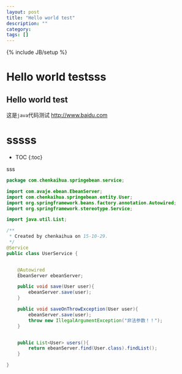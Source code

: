 ```yaml
---
layout: post
title: "Hello world test"
description: ""
category: 
tags: []
---
```

{% include JB/setup %}
# Hello world testsss
## Hello world test
这是`java`代码测试  http://www.baidu.com


# sssss


* TOC
{:toc}


sss

```java
package com.chenkaihua.springebean.service;

import com.avaje.ebean.EbeanServer;
import com.chenkaihua.springebean.entity.User;
import org.springframework.beans.factory.annotation.Autowired;
import org.springframework.stereotype.Service;

import java.util.List;

/**
 * Created by chenkaihua on 15-10-29.
 */
@Service
public class UserService {


    @Autowired
    EbeanServer ebeanServer;

    public void save(User user){
        ebeanServer.save(user);
    }

    public void saveOnThrowException(User user){
        ebeanServer.save(user);
        throw new IllegalArgumentException("非法参数！！");
    }


    public List<User> users(){
        return ebeanServer.find(User.class).findList();
    }

}

```
